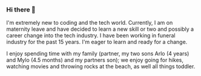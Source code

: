 ### Hi there 👋
I'm extremely new to coding and the tech world. 
Currently, I am on maternity leave and have decided to learn a new skill or two and possibly a career change into the tech industry. 
I have been working in funeral industry for the past 15 years.
I'm eager to learn and ready for a change.

I enjoy spending time  with my family (partner, my two sons Arlo (4 years) and Mylo (4.5 months) and my partners son); 
we enjoy going for hikes, watching movies and throwing rocks at the beach, as well all things toddler.

<!--
**ellemd709/ellemd709** is a ✨ _special_ ✨ repository because its `README.md` (this file) appears on your GitHub profile.

Here are some ideas to get you started:

- 🔭 I’m currently working on ...
- 🌱 I’m currently learning ...
- 👯 I’m looking to collaborate on ...
- 🤔 I’m looking for help with ...
- 💬 Ask me about ...
- 📫 How to reach me: ...
- 😄 Pronouns: ...
- ⚡ Fun fact: ...
-->
